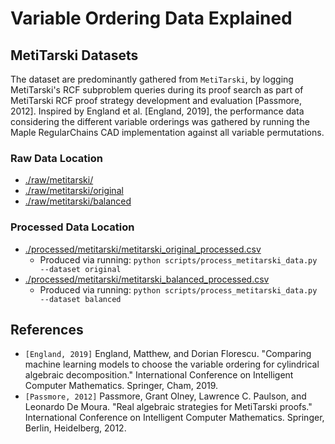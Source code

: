 # Variable Ordering Data Explained

## MetiTarski Datasets

The dataset are predominantly gathered from `MetiTarski`, by logging MetiTarski's RCF subproblem queries during its proof search as part of MetiTarski RCF proof strategy development and evaluation [Passmore, 2012]. Inspired by England et al. [England, 2019], the performance data considering the different variable orderings was gathered by running the Maple RegularChains CAD implementation against all variable permutations.

### Raw Data Location

* [./raw/metitarski/](./raw/metitarski/)
* [./raw/metitarski/original](./raw/metitarski/original)
* [./raw/metitarski/balanced](./raw/metitarski/balanced)

### Processed Data Location

* [./processed/metitarski/metitarski_original_processed.csv](./processed/metitarski/metitarski_original_processed.csv)
  - Produced via running: `python scripts/process_metitarski_data.py --dataset original`
* [./processed/metitarski/metitarski_balanced_processed.csv](./processed/metitarski/metitarski_balanced_processed.csv)
  - Produced via running: `python scripts/process_metitarski_data.py --dataset balanced`

## References

* `[England, 2019]` England, Matthew, and Dorian Florescu. "Comparing machine learning models to choose the variable ordering for cylindrical algebraic decomposition." International Conference on Intelligent Computer Mathematics. Springer, Cham, 2019.
* `[Passmore, 2012]` Passmore, Grant Olney, Lawrence C. Paulson, and Leonardo De Moura. "Real algebraic strategies for MetiTarski proofs." International Conference on Intelligent Computer Mathematics. Springer, Berlin, Heidelberg, 2012.
